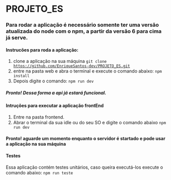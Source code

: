# PROJETO_ES

### Para rodar a aplicação é necessário somente ter uma versão atualizada do node com o npm, a partir da versão 6 para cima já serve.


#### Instrucões para roda a aplicação:

1. clone a aplicação na sua máquina
  <code>git clone https://github.com/EnriqueSantos-dev/PROJETO_ES.git</code>
2. entre na pasta web e abra o terminal e execute o comando abaixo:
  <code>npm install</code>
3. Depois digite o comando:
  <code>npm run dev</code>
  
##### Pronto! Dessa forma a api já estará funcional.

#### Intruções para executar a aplicação frontEnd

1. Entre na pasta frontend.
2. Abrar o terminal da sua idle ou do seu SO e digite o comando abaixo
  <code>npm run dev</code>

#### Pronto! aguarde um momento enquanto o servidor é startado e pode usar a aplicação na sua máquina

#### Testes

Essa aplicação contém testes unitários, caso queira executá-los execute o comando abaixo:
<code>npm run teste</code>
